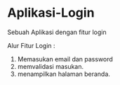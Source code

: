 # Aplikasi-Login
Sebuah Aplikasi dengan fitur login

Alur Fitur Login :
1. Memasukan email dan password
2. memvalidasi masukan.
3. menampilkan halaman beranda.
